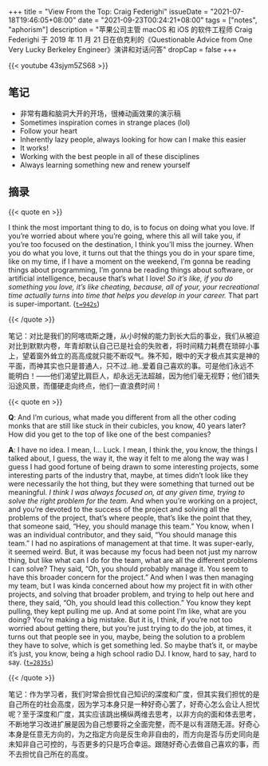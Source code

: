 +++
title = "View From the Top: Craig Federighi"
issueDate = "2021-07-18T19:46:05+08:00"
date = "2021-09-23T00:24:21+08:00"
tags = ["notes", "aphorism"]
description = "苹果公司主管 macOS 和 iOS 的软件工程师 Craig Federighi 于 2019 年 11 月 21 日在伯克利的《Questionable Advice from One Very Lucky Berkeley Engineer》演讲和对话问答"
dropCap = false
+++

{{< youtube 43sjym5ZS68 >}}

## 笔记

- 非常有趣和脑洞大开的开场，很棒动画效果的演示稿
- Sometimes inspiration comes in strange places (lol)
- Follow your heart
- Inherently lazy people, always looking for how can I make this easier
- It works!
- Working with the best people in all of these disciplines
- Always learning something new and renew yourself

## 摘录

{{< quote en >}}

I think the most important thing to do, is to focus on doing what you love. If you’re worried about where you’re going, where this all will take you, if you’re too focused on the destination, I think you’ll miss the journey. When you do what you love, it turns out that the things you do in your spare time, like on my time, if I have a moment on the weekend, I’m gonna be reading things about programming, I’m gonna be reading things about software, or artificial intelligence, because that’s what I love! _So it’s like, if you do something you love, it’s like cheating, because, all of your, your recreational time actually turns into time that helps you develop in your career._ That part is super-important. ([`t=942s`](https://www.youtube.com/watch?v=43sjym5ZS68&t=942s))

{{< /quote >}}

笔记：对比是我们的阿喀琉斯之踵，从小时候的能力到长大后的事业，我们从被迫对比到默默内卷，年青却默认自己已是社会的失败者，将时间精力耗费在琐碎小事上，望着窗外耸立的高高成就只能不断叹气。殊不知，眼中的天才极点其实是神的平面，而神其实也只是普通人，只不过..祂..爱着自己喜欢的事。可是他们永远不能明白！——他们渴望比肩巨人，却永远无法超越，因为他们毫无视野；他们错失沿途风景，而僵硬走向终点，他们一直浪费时间！

{{< quote en >}}

**Q**: And I’m curious, what made you different from all the other coding monks that are still like stuck in their cubicles, you know, 40 years later? How did you get to the top of like one of the best companies?

**A**: I have no idea. I mean, I... Luck. I mean, I think the, you know, the things I talked about, I guess, the way it, the way it felt to me along the way was I guess I had good fortune of being drawn to some interesting projects, some interesting parts of the industry that, maybe, at times didn’t look like they were necessarily the hot thing, but they were something that turned out be meaningful. _I think I was always focused on, at any given time, trying to solve the right problem for the team._ And when you’re working on a project, and you’re devoted to the success of the project and solving all the problems of the project, that’s where people, that’s like the point that they, that someone said, “Hey, you should manage this team.” You know, when I was an individual contributor, and they said, “You should manage this team.” I had no aspirations of management at that time. It was super-early, it seemed weird. But, it was because my focus had been not just my narrow thing, but like what can I do for the team, what are all the different problems I can solve? They said, “Oh, you should probably manage it. You seem to have this broader concern for the project.” And when I was then managing my team, but I was kinda concerned about how my project fit in with other projects, and solving that broader problem, and trying to help out here and there, they said, “Oh, you should lead this collection.” You know they kept pulling, they kept pulling me up. And at some point I’m like, what are you doing? You’re making a big mistake. But it is, I think, if you’re not too worried about getting there, but you’re just trying to do the job, at times, it turns out that people see in you, maybe, being the solution to a problem they have to solve, which is get something led. So maybe that’s it, or maybe it’s just, you know, being a high school radio DJ. I know, hard to say, hard to say. ([`t=2835s`](https://www.youtube.com/watch?v=43sjym5ZS68&t=2835s))

{{< /quote >}}

笔记：作为学习者，我们时常会担忧自己知识的深度和广度，但其实我们担忧的是自己所在的社会高度，因为学习本身只是一种好奇心罢了，好奇心怎么会让人担忧呢？至于深度和广度，其实应该跳出横纵两维去思考，以非方向的面和体去思考，不断地学习改进扩展是因为自己想要将之全面完整，而不是以有涯随无涯。好奇心本身是任意无方向的，为之指定方向是反生命非自由的，而方向是否与历史同向是未知非自己可控的，与否更多的只是巧合幸运。跟随好奇心去做自己喜欢的事，而不去担忧自己所在的高度。
